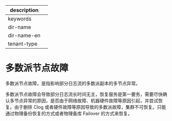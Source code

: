 |description||
|---|---|
|keywords||
|dir-name||
|dir-name-en||
|tenant-type||

# 多数派节点故障

多数派节点故障，是指影响部分日志流的多数派副本的多节点异常。

多数派节点故障会导致部分日志流长时间无主，恢复服务是第一要务，需要尽快确认多节点异常的原因，是否由于网络故障、机器硬件故障等原因引起，并尝试恢复。由于删除 Clog 或者硬件故障等原因导致的多数派故障，集群不可恢复。只能通过物理备份恢复的方式或者物理备库 Failover 的方式来恢复。
